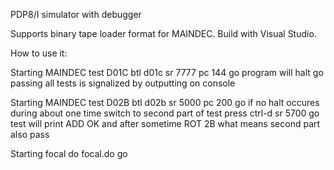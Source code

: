 PDP8/I simulator with debugger

Supports binary tape loader format for MAINDEC. Build with Visual Studio.


How to use it:

Starting MAINDEC test D01C
  btl d01c
  sr 7777
  pc 144
  go
program will halt
  go
passing all tests is signalized by outputting <BEL> on console


Starting MAINDEC test D02B
  btl d02b
  sr 5000
  pc 200
  go
if no halt occures during about one time switch to second part of test
press ctrl-d
  sr 5700
  go
test will print
ADD OK
and after sometime
ROT
2B
what means second part also pass


Starting focal
  do focal.do
  go